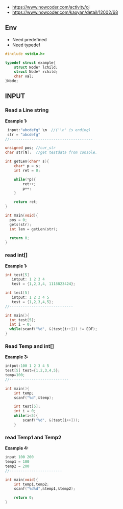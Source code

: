* https://www.nowcoder.com/activity/oj
* https://www.nowcoder.com/kaoyan/detail/12002/68

## Env
* Need predefined
* Need typedef
``` c
#include <stdio.h>

typedef struct example{
    struct Node* lchild;
    struct Node* rchild;
    char val;
}Node;
```
## INPUT
### Read a Line string
**Example 1:**
``` c
 input:"abcdefg" \n  //('\n' is ending)
 str = "abcdefg"
//--------------------------------------

unsigned pos; //cur_str
char str[N];  //get testdata from console.

int getLen(char* s){
    char* p = s;
    int ret = 0;

    while(*p){
        ret++;
        p++;
    }

    return ret;
}

int main(void){
  pos = 0;
  gets(str);
  int len = getLen(str);

  return 0;
}
```
### read int[]
**Example 1:**
``` c
int test[5]
   intput: 1 2 3 4
   test = {1,2,3,4, 1118823424};

int test[5]
   intput: 1 2 3 4 5
   test = {1,2,3,4,5};
//-----------------------------

int main(){
  int test[5];
  int i = 0;
  while(scanf("%d", &(test[i++])) != EOF);
}
```
### Read Temp and int[]
**Example 3:**
``` c
intput:100 1 2 3 4 5
test[5] test={1,2,3,4,5};
temp=100;
//---------------------------

int main(){
    int temp;
    scanf("%d",&temp);

    int test[5];
    int i = 0;
    while(i<5){
        scanf("%d", &(test[i++]));
    }

```
### read Temp1 and Temp2
**Example 4:**
``` c
input 100 200
temp1 = 100
temp2 = 200
//------------------------

int main(void){
    int temp1,temp2;
    scanf("%d%d",&temp1,&temp2);

    return 0;
}
```